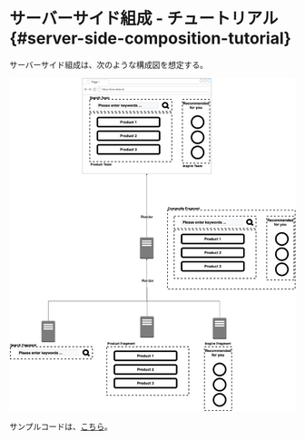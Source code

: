 # サーバーサイド組成 - チュートリアル {#server-side-composition-tutorial}

サーバーサイド組成は、次のような構成図を想定する。

![server-side-composition](../../../assets/images/drawio/microfrontends/server-side-composition.png)

サンプルコードは、[こちら](https://github.com/Silver-birder/micro-frontends-sample-codes/tree/main/pattern/server_side)。